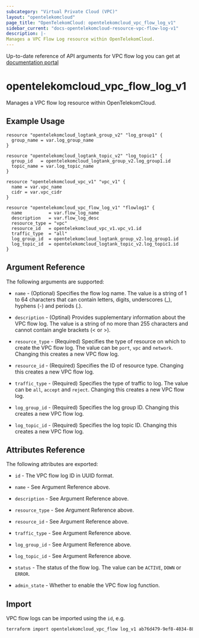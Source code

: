 ```yaml
---
subcategory: "Virtual Private Cloud (VPC)"
layout: "opentelekomcloud"
page_title: "OpenTelekomCloud: opentelekomcloud_vpc_flow_log_v1"
sidebar_current: "docs-opentelekomcloud-resource-vpc-flow-log-v1"
description: |-
Manages a VPC Flow Log resource within OpenTelekomCloud.
---
```


Up-to-date reference of API arguments for VPC flow log you can get at
[documentation portal](https://docs.otc.t-systems.com/virtual-private-cloud/api-ref/apis/vpc_flow_log)

# opentelekomcloud_vpc_flow_log_v1

Manages a VPC flow log resource within OpenTelekomCloud.

## Example Usage

```hcl
resource "opentelekomcloud_logtank_group_v2" "log_group1" {
  group_name = var.log_group_name
}

resource "opentelekomcloud_logtank_topic_v2" "log_topic1" {
  group_id   = opentelekomcloud_logtank_group_v2.log_group1.id
  topic_name = var.log_topic_name
}

resource "opentelekomcloud_vpc_v1" "vpc_v1" {
  name = var.vpc_name
  cidr = var.vpc_cidr
}

resource "opentelekomcloud_vpc_flow_log_v1" "flowlog1" {
  name          = var.flow_log_name
  description   = var.flow_log_desc
  resource_type = "vpc"
  resource_id   = opentelekomcloud_vpc_v1.vpc_v1.id
  traffic_type  = "all"
  log_group_id  = opentelekomcloud_logtank_group_v2.log_group1.id
  log_topic_id  = opentelekomcloud_logtank_topic_v2.log_topic1.id
}
```

## Argument Reference

The following arguments are supported:

* `name` - (Optional) Specifies the flow log name.
  The value is a string of 1 to 64 characters that can contain letters, digits, underscores (_), hyphens (-) and periods (.).

* `description` - (Optinal) Provides supplementary information about the VPC flow log.
  The value is a string of no more than 255 characters and cannot contain angle brackets (< or >).

* `resource_type` - (Required) Specifies the type of resource on which to create the VPC flow log.
  The value can be `port`, `vpc` and `network`.
  Changing this creates a new VPC flow log.

* `resource_id` - (Required) Specifies the ID of resource type.
  Changing this creates a new VPC flow log.

* `traffic_type` - (Required) Specifies the type of traffic to log. The value can be `all`, `accept` and `reject`.
  Changing this creates a new VPC flow log.

* `log_group_id` - (Required) Specifies the log group ID.
  Changing this creates a new VPC flow log.

* `log_topic_id` - (Required) Specifies the log topic ID.
  Changing this creates a new VPC flow log.

## Attributes Reference

The following attributes are exported:

* `id` - The VPC flow log ID in UUID format.

* `name` - See Argument Reference above.

* `description` - See Argument Reference above.

* `resource_type` - See Argument Reference above.

* `resource_id` - See Argument Reference above.

* `traffic_type` - See Argument Reference above.

* `log_group_id` - See Argument Reference above.

* `log_topic_id` - See Argument Reference above.

* `status` - The status of the flow log. The value can be `ACTIVE`, `DOWN` or `ERROR`.

* `admin_state` - Whether to enable the VPC flow log function.

## Import

VPC flow logs can be imported using the `id`, e.g.

```sh
terraform import opentelekomcloud_vpc_flow log_v1 ab76d479-9ef8-4034-88c4-4ab82fc87572
```
